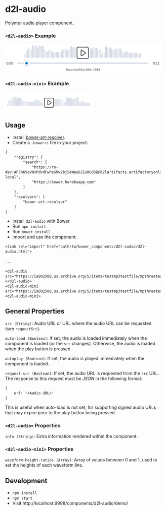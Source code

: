 # d2l-audio

Polymer audio player component.

### `<d2l-audio>` Example

![d2l-audio Example](example.png)

### `<d2l-audio-mini>` Example

![d2l-audio-mini Example](example-mini.png)

## Usage

* Install [bower-art-resolver](https://www.npmjs.com/package/bower-art-resolver).
* Create a `.bowerrc` file in your project:
```
{
	"registry": {
		"search": [
			"https://ro-dev:AP3hK9qVHxhdvdFwPeGMw2bj5eWeuDJZuRCdBB@d2lartifacts.artifactoryonline.com/d2lartifacts/api/bower/bower-local",
			"https://bower.herokuapp.com"
  		]
	},
	"resolvers": [
		"bower-art-resolver"
	]
}
```
* Install `d2l-audio` with Bower.
* Run `npm install`
* Run `bower install`
* Import and use the component:
```
<link rel="import" href="path/to/bower_components/d2l-audio/d2l-audio.html">

...

<d2l-audio src="https://ia802508.us.archive.org/5/items/testmp3testfile/mpthreetest.mp3"></d2l-audio>
<d2l-audio-mini src="https://ia802508.us.archive.org/5/items/testmp3testfile/mpthreetest.mp3"><d2l-audio-mini>
```

## General Properties

`src (String)`: Audio URL or URL where the audio URL can be requested (see `requestSrc`).

`auto-load (Boolean)`: If set, the audio is loaded immediately when the component is loaded (or the `src` changes). Otherwise, the audio is loaded when the play button is pressed.

`autoplay (Boolean)`: If set, the audio is played immediately when the component is loaded.

`request-src (Boolean)`: If set, the audio URL is requested from the `src` URL. The response to this request must be *JSON* in the following format:

```
{
	url: '<Audio URL>'
}
```

This is useful when auto-load is not set, for supporting signed audio URLs that may expire prior to the play button being pressed.

### `<d2l-audio>` Properties

`info (String)`: Extra information rendered within the component.

### `<d2l-audio-mini>` Properties

`waveform-height-ratios (Array)`: Array of values between 0 and 1, used to set the heights of each waveform line.

## Development

* `npm install`
* `npm start`
* Visit http://localhost:9998/components/d2l-audio/demo/
